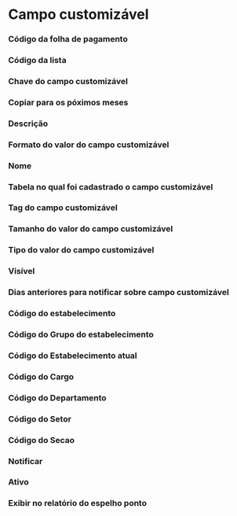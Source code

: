# Campo customizável

### Código da folha de pagamento
<!-- CdFolhaPag -->

### Código da lista
<!-- CdLista -->

### Chave do campo customizável
<!-- Chave -->

### Copiar para os póximos meses
<!-- CopiarMes -->

### Descrição
<!-- Descricao -->

### Formato do valor do campo customizável
<!-- Formato -->

### Nome
<!-- Nome -->

### Tabela no qual foi cadastrado o campo customizável
<!-- Tabela -->

### Tag do campo customizável
<!-- Tag -->

### Tamanho do valor do campo customizável
<!-- Tamanho -->

### Tipo do valor do campo customizável
<!-- Tipo -->

### Visível
<!-- Visivel -->

### Dias anteriores para notificar sobre campo customizável 
<!-- DiasAnt -->

### Código do estabelecimento
<!-- CdEstab -->

### Código do Grupo do estabelecimento
<!-- CdEstab -->

### Código do Estabelecimento atual
<!-- CdEstabAtual -->

### Código do Cargo
<!-- CdCargo -->

### Código do Departamento
<!-- CdDepa -->

### Código do Setor
<!-- CdSetor -->

### Código do Secao
<!--     CdSecao -->

### Notificar
<!-- Notificar -->

### Ativo
<!-- Ativo -->

### Exibir no relatório do espelho ponto
<!-- ExibirRelatorio -->

